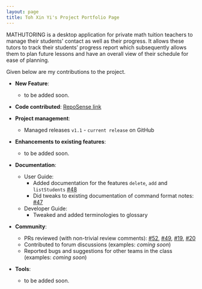 ```yaml
---
layout: page
title: Toh Xin Yi's Project Portfolio Page
---
```


MATHUTORING is a desktop application for private math tuition teachers to manage their students' contact as well as
their progress. It allows these tutors to track their students’ progress report which subsequently allows them to plan
future lessons and have an overall view of their schedule for ease of planning.

Given below are my contributions to the project.

* **New Feature**:
  * to be added soon.

* **Code contributed**: [RepoSense link](https://nus-cs2103-ay2223s2.github.io/tp-dashboard/?search=&sort=groupTitle&sortWithin=title&timeframe=commit&mergegroup=&groupSelect=groupByRepos&breakdown=true&checkedFileTypes=docs~functional-code~test-code~other&since=2023-02-17)

* **Project management**:
    * Managed releases `v1.1` - `current release` on GitHub

* **Enhancements to existing features**:
    * to be added soon.

* **Documentation**:
    * User Guide:
        * Added documentation for the features `delete`, `add` and `listStudents` [\#48]()
        * Did tweaks to existing documentation of command format notes: [\#47]()
    * Developer Guide:
        * Tweaked and added terminologies to glossary

* **Community**:
    * PRs reviewed (with non-trivial review comments): [\#52](), [\#49](), [\#19](), [\#20]()
    * Contributed to forum discussions (examples: *coming soon*)
    * Reported bugs and suggestions for other teams in the class (examples: *coming soon*)

* **Tools**:
    * to be added soon.
